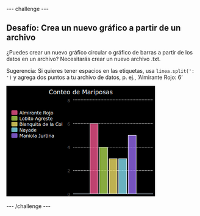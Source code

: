 --- challenge ---

## Desafío: Crea un nuevo gráfico a partir de un archivo

¿Puedes crear un nuevo gráfico circular o gráfico de barras a partir de los datos en un archivo? Necesitarás crear un nuevo archivo .txt.

Sugerencia: Si quieres tener espacios en las etiquetas, usa `linea.split(': ')` y agrega dos puntos a tu archivo de datos, p. ej., ‘Almirante Rojo: 6’

![screenshot](images/pets-butterflies.png)

--- /challenge ---